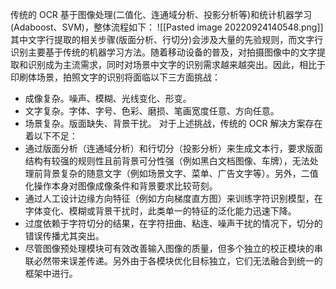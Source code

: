 传统的 OCR 基于图像处理(二值化、连通域分析、投影分析等)和统计机器学习(Adaboost、SVM)，整体流程如下： 
![[Pasted image 20220924140548.png]]
其中文字行提取的相关步骤(版面分析、行切分)会涉及大量的先验规则，而文字行识别主要基于传统的机器学习方法。随着移动设备的普及，对拍摄图像中的文字提取和识别成为主流需求，同时对场景中文字的识别需求越来越突出。因此，相比于印刷体场景，拍照文字的识别将面临以下三方面挑战：
+ 成像复杂。噪声、模糊、光线变化、形变。
+ 文字复杂。字体、字号、色彩、磨损、笔画宽度任意、方向任意。
+ 场景复杂。版面缺失、背景干扰。
对于上述挑战，传统的 OCR 解决方案存在着以下不足：
+ 通过版面分析（连通域分析）和行切分（投影分析）来生成文本行，要求版面结构有较强的规则性且前背景可分性强（例如黑白文档图像、车牌），无法处理前背景复杂的随意文字（例如场景文字、菜单、广告文字等）。另外，二值化操作本身对图像成像条件和背景要求比较苛刻。
+ 通过人工设计边缘方向特征（例如方向梯度直方图）来训练字符识别模型，在字体变化、模糊或背景干扰时，此类单一的特征的泛化能力迅速下降。
+ 过度依赖于字符切分的结果，在字符扭曲、粘连、噪声干扰的情况下，切分的错误传播尤其突出。
+ 尽管图像预处理模块可有效改善输入图像的质量，但多个独立的校正模块的串联必然带来误差传递。另外由于各模块优化目标独立，它们无法融合到统一的框架中进行。
